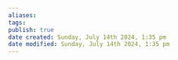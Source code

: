 ```yaml
---
aliases: 
tags: 
publish: true
date created: Sunday, July 14th 2024, 1:35 pm
date modified: Sunday, July 14th 2024, 1:35 pm
---
```

